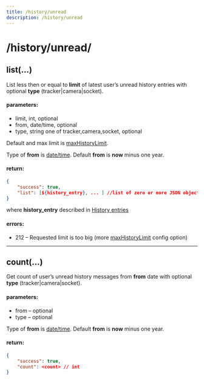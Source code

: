 ```yaml
---
title: /history/unread
description: /history/unread
---
```


# /history/unread/

## list(…)

List less then or equal to **limit** of latest user’s unread history entries with optional **type** (tracker|camera|socket).

#### parameters:

*   limit, int, optional
*   from, date/time, optional
*   type, string one of tracker,camera,socket, optional

Default and max limit is [maxHistoryLimit](../../../getting-started.md#constants).

Type of **from** is [date/time](../../../getting-started.md#data-types). Default **from** is **now** minus one year.

#### return:

```json
{
    "success": true,
    "list": [${history_entry}, ... ] //list of zero or more JSON objects
}
```

where **history_entry** described in [History entries](./history.md#history-entries)

#### errors:

*   212 – Requested limit is too big (more [maxHistoryLimit](../../../getting-started.md#constants) config option)

---

## count(…)

Get count of user’s unread history messages from **from** date with optional **type** (tracker|camera|socket).

#### parameters:

*   from – optional
*   type – optional

Type of **from** is [date/time](../../../getting-started.md#data-types). Default **from** is **now** minus one year.

#### return:

```json
{
    "success": true,
    "count": <count> // int
}
```